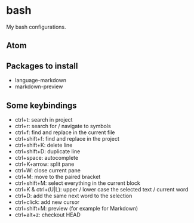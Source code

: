 # bash
My bash configurations.

## Atom

## Packages to install

- language-markdown
- markdown-preview

## Some keybindings

- ctrl+t: search in project
- ctrl+r: search for / navigate to symbols
- ctrl+f: find and replace in the current file
- ctrl+shift+f: find and replace in the project
- ctrl+shift+K: delete line
- ctrl+shift+D: duplicate line
- ctrl+space: autocomplete
- ctrl+K+arrow: split pane
- ctrl+W: close current pane
- ctrl+M: move to the paired bracket
- ctrl+shift+M: select everything in the current block
- ctrl+K & ctrl+(U|L): upper / lower case the selected text / current word
- ctrl+D: add the same next word to the selection
- ctrl+click: add new cursor
- ctrl+shift+M: preview (for example for Markdown)
- ctrl+alt+z: checkout HEAD
